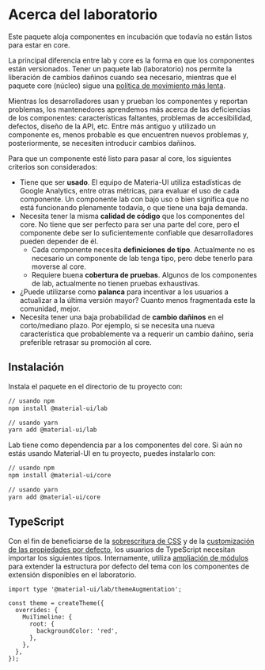# Acerca del laboratorio

<p class="description">Este paquete aloja componentes en incubación que todavía no están listos para estar en core.</p>

La principal diferencia entre lab y core es la forma en que los componentes están versionados. Tener un paquete lab (laboratorio) nos permite la liberación de cambios dañinos cuando sea necesario, mientras que el paquete core (núcleo) sigue una [política de movimiento más lenta](https://material-ui.com/versions/#release-frequency).

Mientras los desarrolladores usan y prueban los componentes y reportan problemas, los mantenedores aprendemos más acerca de las deficiencias de los componentes: características faltantes, problemas de accesibilidad, defectos, diseño de la API, etc. Entre más antiguo y utilizado un componente es, menos probable es que encuentren nuevos problemas y, posteriormente, se necesiten introducir cambios dañinos.

Para que un componente esté listo para pasar al core, los siguientes criterios son considerados:

* Tiene que ser **usado**. El equipo de Materia-UI utiliza estadísticas de Google Analytics, entre otras métricas, para evaluar el uso de cada componente. Un componente lab con bajo uso o bien significa que no está funcionando plenamente todavía, o que tiene una baja demanda.
* Necesita tener la misma **calidad de código** que los componentes del core. No tiene que ser perfecto para ser una parte del core, pero el componente debe ser lo suficientemente confiable que desarrolladores pueden depender de él. 
    * Cada componente necesita **definiciones de tipo**. Actualmente no es necesario un componente de lab tenga tipo, pero debe tenerlo para moverse al core.
    * Requiere buena **cobertura de pruebas**. Algunos de los componentes de lab, actualmente no tienen pruebas exhaustivas.
* ¿Puede utilizarse como **palanca** para incentivar a los usuarios a actualizar a la última versión mayor? Cuanto menos fragmentada este la comunidad, mejor.
* Necesita tener una baja probabilidad de **cambio dañinos** en el corto/mediano plazo. Por ejemplo, si se necesita una nueva característica que probablemente va a requerir un cambio dañino, seria preferible retrasar su promoción al core.

## Instalación

Instala el paquete en el directorio de tu proyecto con:

```sh
// usando npm
npm install @material-ui/lab

// usando yarn
yarn add @material-ui/lab
```

Lab tiene como dependencia par a los componentes del core. Si aún no estás usando Material-UI en tu proyecto, puedes instalarlo con:

```sh
// usando npm
npm install @material-ui/core

// usando yarn
yarn add @material-ui/core
```

## TypeScript

Con el fin de beneficiarse de la [sobrescritura de CSS](/customization/globals/#css) y de la [customización de las propiedades por defecto](/customization/globals/#default-props), los usuarios de TypeScript necesitan importar los siguientes tipos. Internamente, utiliza [ampliación de módulos](/guides/typescript/#customization-of-theme) para extender la estructura por defecto del tema con los componentes de extensión disponibles en el laboratorio.

```tsx
import type '@material-ui/lab/themeAugmentation';

const theme = createTheme({
  overrides: {
    MuiTimeline: {
      root: {
        backgroundColor: 'red',
      },
    },
  },
});
```